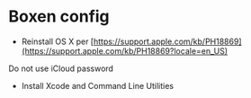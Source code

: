 # Boxen config

- Reinstall OS X per [https://support.apple.com/kb/PH18869](https://support.apple.com/kb/PH18869?locale=en_US)

Do not use iCloud password

- Install Xcode and Command Line Utilities
